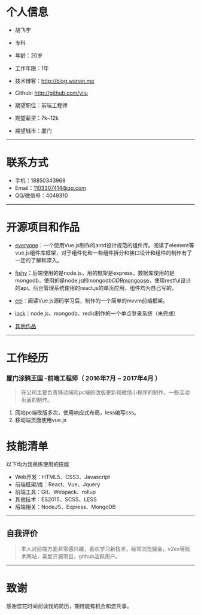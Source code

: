 # 个人信息

 - 胡飞宇
 - 专科
 - 年龄：20岁
 - 工作年限：1年
 - 技术博客：http://blog.wanan.me
 - Github: http://github.com/yiiu

 - 期望职位：前端工程师
 - 期望薪资：7k~12k
 - 期望城市：厦门

---

# 联系方式


- 手机：18850343968
- Email：1103307414@qq.com
- QQ/微信号：4049310

---


# 开源项目和作品

 - [everyone](github.com/yiiu/everyone)：一个使用Vue.js制作的antd设计规范的组件库。阅读了element等vue.js组件库框架，对于组件化和一些组件拆分和接口设计和组件的制作有了一定的了解和深入。

 - [fishy](github.com/fishying)：后端使用的是node.js，用的框架是express，数据库使用的是mongodb，使用的是node.js的mongodb*ODB*[mongoose](http://mongoosejs.com/)，使用restful设计的api。后台管理系统使用的react.js的单页应用，组件均为自己写的。
 
 - [eel](github.com/yiiu/eel)：阅读Vue.js源码学习后，制作的一个简单的mvvm前端框架。
 
 - [lock](github.com/yiiu/lock)：node.js、mongodb、redis制作的一个单点登录系统（未完成）

 - [其他作品](github.com/yiiu)

---


# 工作经历


### 厦门涂鸦王国 -前端工程师（ 2016年7月 ~ 2017年4月 ）

> 在公司主要负责移动端和pc端的改版更新和微信小程序的制作，一些活动页面的制作。
      
 1. 网站pc端改版多次，使用响应式布局，less编写css。
 2. 移动端页面使用vue.js


# 技能清单


以下均为我熟练使用的技能

- Web开发：HTML5、CSS3、Javascript
- 前端框架/库：React、Vue、Jquery
- 前端工具：Git、Webpack、rollup
- 其他技术：ES2015、SCSS、LESS
- 后端相关：NodeJS、Express、MongoDB


---

## 自我评价

> 本人对前端方面非常感兴趣，喜欢学习新技术，经常浏览掘金，v2ex等技术网站，喜爱开源项目，github活跃用户。

---

# 致谢
感谢您花时间阅读我的简历，期待能有机会和您共事。
